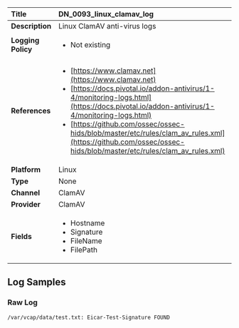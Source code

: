 | Title              | DN_0093_linux_clamav_log       |
|:-------------------|:------------------|
| **Description**    | Linux ClamAV anti-virus logs |
| **Logging Policy** | <ul><li> Not existing </li></ul> |
| **References**     | <ul><li>[https://www.clamav.net](https://www.clamav.net)</li><li>[https://docs.pivotal.io/addon-antivirus/1-4/monitoring-logs.html](https://docs.pivotal.io/addon-antivirus/1-4/monitoring-logs.html)</li><li>[https://github.com/ossec/ossec-hids/blob/master/etc/rules/clam_av_rules.xml](https://github.com/ossec/ossec-hids/blob/master/etc/rules/clam_av_rules.xml)</li></ul> |
| **Platform**       | Linux    |
| **Type**           | None        |
| **Channel**        | ClamAV     |
| **Provider**       | ClamAV    |
| **Fields**         | <ul><li>Hostname</li><li>Signature</li><li>FileName</li><li>FilePath</li></ul> |


## Log Samples

### Raw Log

```
/var/vcap/data/test.txt: Eicar-Test-Signature FOUND

```




